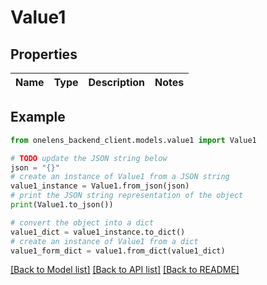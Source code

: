 # Value1


## Properties

Name | Type | Description | Notes
------------ | ------------- | ------------- | -------------

## Example

```python
from onelens_backend_client.models.value1 import Value1

# TODO update the JSON string below
json = "{}"
# create an instance of Value1 from a JSON string
value1_instance = Value1.from_json(json)
# print the JSON string representation of the object
print(Value1.to_json())

# convert the object into a dict
value1_dict = value1_instance.to_dict()
# create an instance of Value1 from a dict
value1_form_dict = value1.from_dict(value1_dict)
```
[[Back to Model list]](../README.md#documentation-for-models) [[Back to API list]](../README.md#documentation-for-api-endpoints) [[Back to README]](../README.md)



